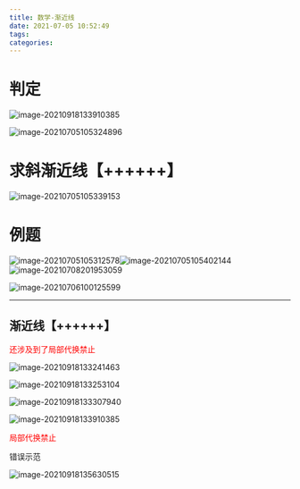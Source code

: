 ```yaml
---
title: 数学-渐近线
date: 2021-07-05 10:52:49
tags:
categories:
---
```


# 判定

![image-20210918133910385](https://picgo-freejim.oss-cn-beijing.aliyuncs.com/to_upload/image-20210918133910385.png)



![image-20210705105324896](https://picgo-freejim.oss-cn-beijing.aliyuncs.com/to_upload/image-20210705105324896.png)



# 求斜渐近线【++++++】

![image-20210705105339153](https://picgo-freejim.oss-cn-beijing.aliyuncs.com/to_upload/image-20210705105339153.png)

# 例题

![image-20210705105312578](https://picgo-freejim.oss-cn-beijing.aliyuncs.com/to_upload/image-20210705105312578.png)![image-20210705105402144](https://picgo-freejim.oss-cn-beijing.aliyuncs.com/to_upload/image-20210705105402144.png)![image-20210708201953059](https://picgo-freejim.oss-cn-beijing.aliyuncs.com/to_upload/image-20210708201953059.png)

![image-20210706100125599](https://picgo-freejim.oss-cn-beijing.aliyuncs.com/to_upload/image-20210706100125599.png)

---

## 渐近线【++++++】

<font color=red>还涉及到了局部代换禁止</font>

![image-20210918133241463](https://picgo-freejim.oss-cn-beijing.aliyuncs.com/to_upload/image-20210918133241463.png)

![image-20210918133253104](https://picgo-freejim.oss-cn-beijing.aliyuncs.com/to_upload/image-20210918133253104.png)

![image-20210918133307940](https://picgo-freejim.oss-cn-beijing.aliyuncs.com/to_upload/image-20210918133307940.png)

![image-20210918133910385](https://picgo-freejim.oss-cn-beijing.aliyuncs.com/to_upload/image-20210918133910385.png)

<font color=red>局部代换禁止</font>

错误示范

![image-20210918135630515](https://picgo-freejim.oss-cn-beijing.aliyuncs.com/to_upload/image-20210918135630515.png)

